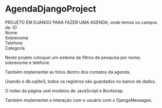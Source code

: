 # AgendaDjangoProject

PROJETO EM DJANGO PARA FAZER UMA AGENDA, onde temos os campos de:
ID	
Nome	
Sobrenome	
Telefone	
Categoria

Neste projeto coloquei um sistema de filtros de pesquisa por nome, sobrenome e telefone.

Também implementei as fotos dentro dos contatos da agenda.

Usando o db.sqlite3, todos os registros são guardados no banco de dados. 

O index da página usei modelos de JavaScript e Bootstrap.

Também implementei a interação com o usuário com o DjangoMessages.
